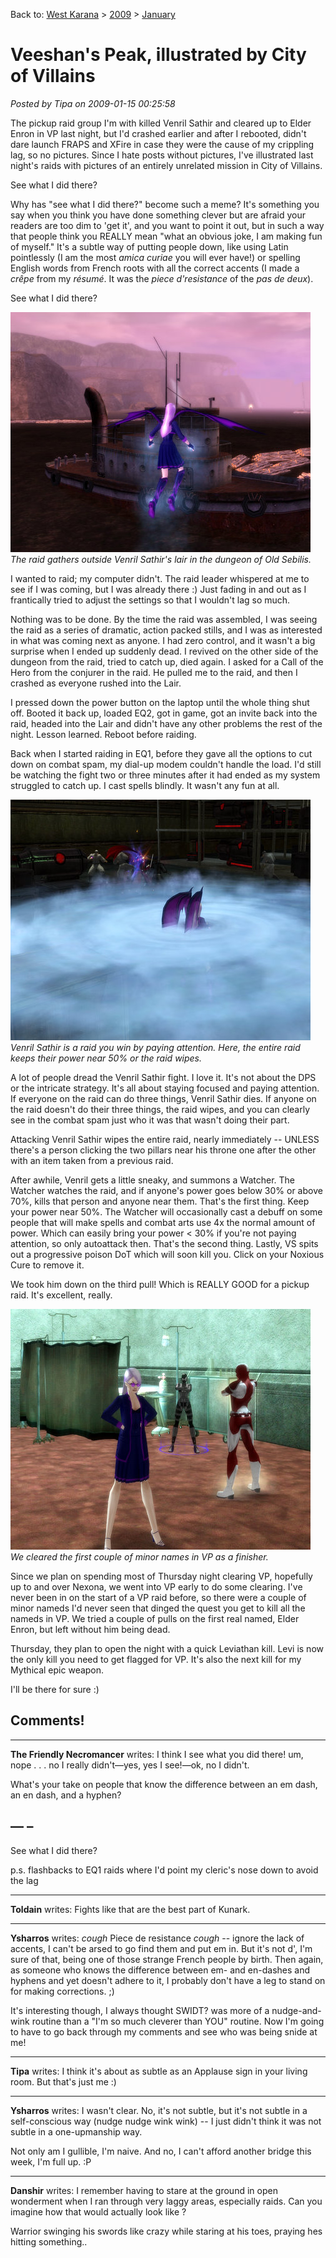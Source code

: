 Back to: [West Karana](/posts/westkarana.md) > [2009](/posts/2009/westkarana.md) > [January](./westkarana.md)
# Veeshan's Peak, illustrated by City of Villains

*Posted by Tipa on 2009-01-15 00:25:58*

The pickup raid group I'm with killed Venril Sathir and cleared up to Elder Enron in VP last night, but I'd crashed earlier and after I rebooted, didn't dare launch FRAPS and XFire in case they were the cause of my crippling lag, so no pictures. Since I hate posts without pictures, I've illustrated last night's raids with pictures of an entirely unrelated mission in City of Villains.

See what I did there?

Why has "see what I did there?" become such a meme? It's something you say when you think you have done something clever but are afraid your readers are too dim to 'get it', and you want to point it out, but in such a way that people think you REALLY mean "what an obvious joke, I am making fun of myself." It's a subtle way of putting people down, like using Latin pointlessly (I am the most *amica curiae* you will ever have!) or spelling English words from French roots with all the correct accents (I made a *crêpe* from my *résumé*. It was the *piece d'resistance* of the *pas de deux*).

See what I did there?

![](../../../uploads/2009/01/cityofheroes-2009-01-14-06-56-17-46.jpg "cityofheroes-2009-01-14-06-56-17-46")  
*The raid gathers outside Venril Sathir's lair in the dungeon of Old Sebilis.*

I wanted to raid; my computer didn't. The raid leader whispered at me to see if I was coming, but I was already there :) Just fading in and out as I frantically tried to adjust the settings so that I wouldn't lag so much.

Nothing was to be done. By the time the raid was assembled, I was seeing the raid as a series of dramatic, action packed stills, and I was as interested in what was coming next as anyone. I had zero control, and it wasn't a big surprise when I ended up suddenly dead. I revived on the other side of the dungeon from the raid, tried to catch up, died again. I asked for a Call of the Hero from the conjurer in the raid. He pulled me to the raid, and then I crashed as everyone rushed into the Lair.

I pressed down the power button on the laptop until the whole thing shut off. Booted it back up, loaded EQ2, got in game, got an invite back into the raid, headed into the Lair and didn't have any other problems the rest of the night. Lesson learned. Reboot before raiding.

Back when I started raiding in EQ1, before they gave all the options to cut down on combat spam, my dial-up modem couldn't handle the load. I'd still be watching the fight two or three minutes after it had ended as my system struggled to catch up. I cast spells blindly. It wasn't any fun at all.

![](../../../uploads/2009/01/cityofheroes-2009-01-14-07-31-43-42.jpg "cityofheroes-2009-01-14-07-31-43-42")  
*Venril Sathir is a raid you win by paying attention. Here, the entire raid keeps their power near 50% or the raid wipes.*

A lot of people dread the Venril Sathir fight. I love it. It's not about the DPS or the intricate strategy. It's all about staying focused and paying attention. If everyone on the raid can do three things, Venril Sathir dies. If anyone on the raid doesn't do their three things, the raid wipes, and you can clearly see in the combat spam just who it was that wasn't doing their part.

Attacking Venril Sathir wipes the entire raid, nearly immediately -- UNLESS there's a person clicking the two pillars near his throne one after the other with an item taken from a previous raid.

After awhile, Venril gets a little sneaky, and summons a Watcher. The Watcher watches the raid, and if anyone's power goes below 30% or above 70%, kills that person and anyone near them. That's the first thing. Keep your power near 50%. The Watcher will occasionally cast a debuff on some people that will make spells and combat arts use 4x the normal amount of power. Which can easily bring your power < 30% if you're not paying attention, so only autoattack then. That's the second thing. Lastly, VS spits out a progressive poison DoT which will soon kill you. Click on your Noxious Cure to remove it.

We took him down on the third pull! Which is REALLY GOOD for a pickup raid. It's excellent, really.

![](../../../uploads/2009/01/cityofheroes-2009-01-14-07-37-53-34.jpg "cityofheroes-2009-01-14-07-37-53-34")  
*We cleared the first couple of minor names in VP as a finisher.*

Since we plan on spending most of Thursday night clearing VP, hopefully up to and over Nexona, we went into VP early to do some clearing. I've never been in on the start of a VP raid before, so there were a couple of minor nameds I'd never seen that dinged the quest you get to kill all the nameds in VP. We tried a couple of pulls on the first real named, Elder Enron, but left without him being dead.

Thursday, they plan to open the night with a quick Leviathan kill. Levi is now the only kill you need to get flagged for VP. It's also the next kill for my Mythical epic weapon.

I'll be there for sure :)

## Comments!

---

**The Friendly Necromancer** writes: I think I see what you did there! um, nope . . . no I really didn't—yes, yes I see!—ok, no I didn't.

What's your take on people that know the difference between an em dash, an en dash, and a hyphen?

—
–
-

See what I did there?

p.s. flashbacks to EQ1 raids where I'd point my cleric's nose down to avoid the lag

---

**Toldain** writes: Fights like that are the best part of Kunark.

---

**Ysharros** writes: *cough* Piece de resistance *cough* -- ignore the lack of accents, I can't be arsed to go find them and put em in. But it's not d', I'm sure of that, being one of those strange French people by birth. Then again, as someone who knows the difference between em- and en-dashes and hyphens and yet doesn't adhere to it, I probably don't have a leg to stand on for making corrections. ;)

It's interesting though, I always thought SWIDT? was more of a nudge-and-wink routine than a "I'm so much cleverer than YOU" routine. Now I'm going to have to go back through my comments and see who was being snide at me!

---

**Tipa** writes: I think it's about as subtle as an Applause sign in your living room. But that's just me :)

---

**Ysharros** writes: I wasn't clear. No, it's not subtle, but it's not subtle in a self-conscious way (nudge nudge wink wink) -- I just didn't think it was not subtle in a one-upmanship way.

Not only am I gullible, I'm naive. And no, I can't afford another bridge this week, I'm full up. :P

---

**Danshir** writes: I remember having to stare at the ground in open wonderment when I ran through very laggy areas, especially raids. Can you imagine how that would actually look like ?

Warrior swinging his swords like crazy while staring at his toes, praying hes hitting something..

